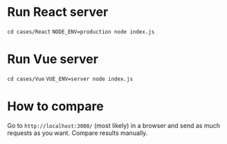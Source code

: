 # Run React server
`cd cases/React`
`NODE_ENV=production node index.js`

# Run Vue server
`cd cases/Vue`
`VUE_ENV=server node index.js`

# How to compare
Go to `http://localhost:3000/` (most likely) in a browser and send as much requests as you want.
Compare results manually.
